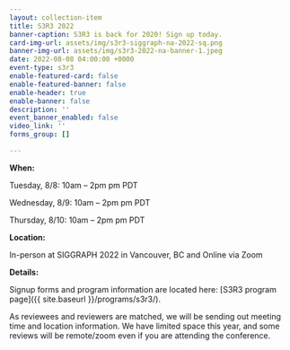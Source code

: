 ```yaml
---
layout: collection-item
title: S3R3 2022
banner-caption: S3R3 is back for 2020! Sign up today.
card-img-url: assets/img/s3r3-siggraph-na-2022-sq.png
banner-img-url: assets/img/s3r3-2022-na-banner-1.jpeg
date: 2022-08-08 04:00:00 +0000
event-type: s3r3
enable-featured-card: false
enable-featured-banner: false
enable-header: true
enable-banner: false
description: ''
event_banner_enabled: false
video_link: ''
forms_group: []

---
```

**When:**

Tuesday, 8/8: 10am – 2pm pm PDT

Wednesday, 8/9: 10am – 2pm pm PDT

Thursday, 8/10: 10am – 2pm pm PDT

**Location:**

In-person at SIGGRAPH 2022 in Vancouver, BC and Online via Zoom

**Details:**

Signup forms and program information are located here: [S3R3 program page]({{ site.baseurl }}/programs/s3r3/).

As reviewees and reviewers are matched, we will be sending out meeting time and location information. We have limited space this year, and some reviews will be remote/zoom even if you are attending the conference.